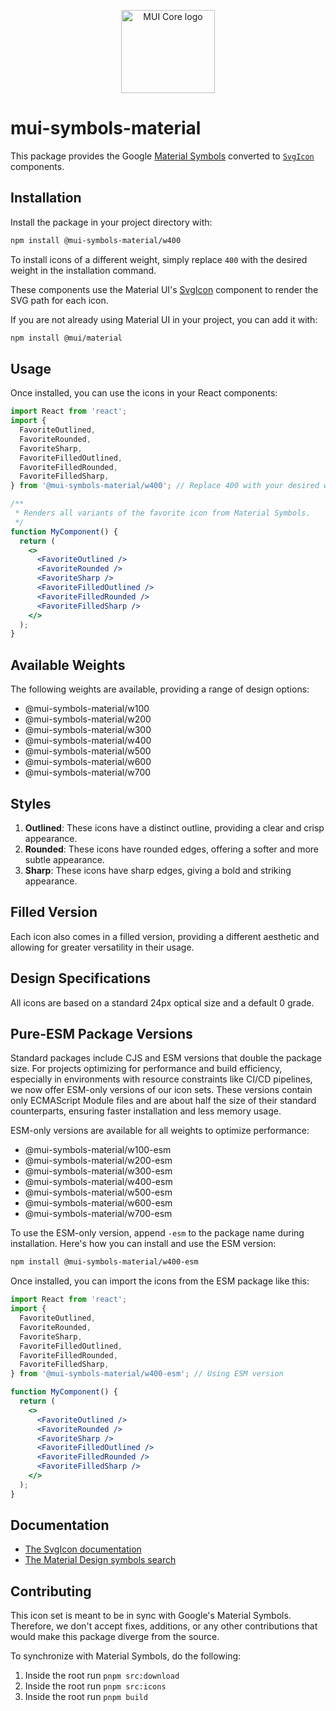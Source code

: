 <!-- markdownlint-disable-next-line -->
<p align="center">
  <a href="https://mui.com/core/" rel="noopener" target="_blank"><img width="150" height="133" src="https://mui.com/static/logo.svg" alt="MUI Core logo"></a>
</p>

# mui-symbols-material

This package provides the Google [Material Symbols](https://fonts.google.com/icons?icon.set=Material+Symbols) converted to [`SvgIcon`](https://mui.com/material-ui/api/svg-icon/) components.

## Installation

Install the package in your project directory with:

<!-- #default-branch-switch -->

```bash
npm install @mui-symbols-material/w400
```
<!-- #default-branch-switch -->

To install icons of a different weight, simply replace `400` with the desired weight in the installation command.

These components use the Material UI's [SvgIcon](https://mui.com/material-ui/api/svg-icon) component to render the SVG path for each icon.

If you are not already using Material UI in your project, you can add it with:

```bash
npm install @mui/material
```

## Usage

Once installed, you can use the icons in your React components:

```jsx
import React from 'react';
import { 
  FavoriteOutlined, 
  FavoriteRounded, 
  FavoriteSharp, 
  FavoriteFilledOutlined, 
  FavoriteFilledRounded, 
  FavoriteFilledSharp,
} from '@mui-symbols-material/w400'; // Replace 400 with your desired weight

/**
 * Renders all variants of the favorite icon from Material Symbols.
 */
function MyComponent() {
  return (
    <>
      <FavoriteOutlined />
      <FavoriteRounded />
      <FavoriteSharp />
      <FavoriteFilledOutlined />
      <FavoriteFilledRounded />
      <FavoriteFilledSharp />
    </>
  );
}
```

## Available Weights

The following weights are available, providing a range of design options:

   - @mui-symbols-material/w100
   - @mui-symbols-material/w200
   - @mui-symbols-material/w300
   - @mui-symbols-material/w400
   - @mui-symbols-material/w500
   - @mui-symbols-material/w600
   - @mui-symbols-material/w700


## Styles

1. **Outlined**: These icons have a distinct outline, providing a clear and crisp appearance.
2. **Rounded**: These icons have rounded edges, offering a softer and more subtle appearance.
3. **Sharp**: These icons have sharp edges, giving a bold and striking appearance.

## Filled Version

Each icon also comes in a filled version, providing a different aesthetic and allowing for greater versatility in their usage.

## Design Specifications

All icons are based on a standard 24px optical size and a default 0 grade.

## Pure-ESM Package Versions
Standard packages include CJS and ESM versions that double the package size.
For projects optimizing for performance and build efficiency, especially in environments with resource constraints like CI/CD pipelines, we now offer ESM-only versions of our icon sets. These versions contain only ECMAScript Module files and are about half the size of their standard counterparts, ensuring faster installation and less memory usage.

ESM-only versions are available for all weights to optimize performance:

   - @mui-symbols-material/w100-esm
   - @mui-symbols-material/w200-esm
   - @mui-symbols-material/w300-esm
   - @mui-symbols-material/w400-esm
   - @mui-symbols-material/w500-esm
   - @mui-symbols-material/w600-esm
   - @mui-symbols-material/w700-esm

To use the ESM-only version, append `-esm` to the package name during installation. Here's how you can install and use the ESM version:

```bash
npm install @mui-symbols-material/w400-esm
```
Once installed, you can import the icons from the ESM package like this:

```jsx
import React from 'react';
import { 
  FavoriteOutlined, 
  FavoriteRounded, 
  FavoriteSharp, 
  FavoriteFilledOutlined, 
  FavoriteFilledRounded, 
  FavoriteFilledSharp,
} from '@mui-symbols-material/w400-esm'; // Using ESM version

function MyComponent() {
  return (
    <>
      <FavoriteOutlined />
      <FavoriteRounded />
      <FavoriteSharp />
      <FavoriteFilledOutlined />
      <FavoriteFilledRounded />
      <FavoriteFilledSharp />
    </>
  );
}
```

## Documentation

- [The SvgIcon documentation](https://mui.com/material-ui/icons/#svgicon)
- [The Material Design symbols search](https://fonts.google.com/icons?icon.set=Material+Symbols)

## Contributing

This icon set is meant to be in sync with Google's Material Symbols.
Therefore, we don't accept fixes, additions, or any other contributions that would make this package diverge from the source.

To synchronize with Material Symbols, do the following:

1. Inside the root run `pnpm src:download`
2. Inside the root run `pnpm src:icons`
3. Inside the root run `pnpm build`
